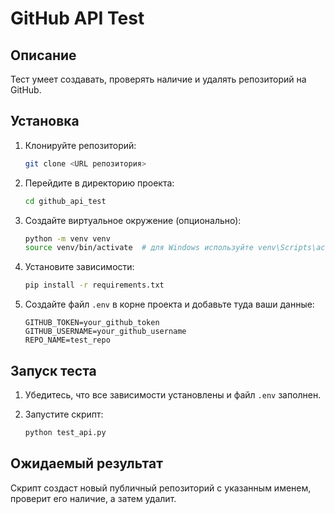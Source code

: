 # GitHub API Test

## Описание
Тест умеет создавать, проверять наличие и удалять репозиторий на GitHub.

## Установка

1. Клонируйте репозиторий:

    ```bash
    git clone <URL репозитория>
    ```

2. Перейдите в директорию проекта:

    ```bash
    cd github_api_test
    ```

3. Создайте виртуальное окружение (опционально):

    ```bash
    python -m venv venv
    source venv/bin/activate  # для Windows используйте venv\Scripts\activate
    ```

4. Установите зависимости:

    ```bash
    pip install -r requirements.txt
    ```

5. Создайте файл `.env` в корне проекта и добавьте туда ваши данные:

    ```plaintext
    GITHUB_TOKEN=your_github_token
    GITHUB_USERNAME=your_github_username
    REPO_NAME=test_repo
    ```

## Запуск теста

1. Убедитесь, что все зависимости установлены и файл `.env` заполнен.
2. Запустите скрипт:

    ```bash
    python test_api.py
    ```

## Ожидаемый результат

Скрипт создаст новый публичный репозиторий с указанным именем, проверит его наличие, а затем удалит.
